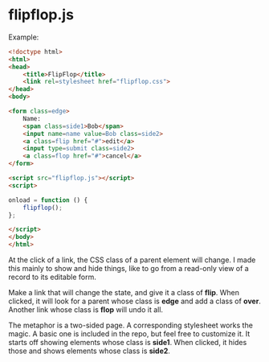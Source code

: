 # flipflop.js

Example:
```html
<!doctype html>
<html>
<head>
    <title>FlipFlop</title>
    <link rel=stylesheet href="flipflop.css">
</head>
<body>

<form class=edge>
    Name:
    <span class=side1>Bob</span>
    <input name=name value=Bob class=side2>
    <a class=flip href="#">edit</a>
    <input type=submit class=side2>
    <a class=flop href="#">cancel</a>
</form>

<script src="flipflop.js"></script>
<script>

onload = function () {
    flipflop();
};

</script>
</body>
</html>
```
At the click of a link, the CSS class of a parent element will change. I made this mainly to show and hide things, like to go from a read-only view of a record to its editable form.

Make a link that will change the state, and give it a class of **flip**. When clicked, it will look for a parent whose class is **edge** and add a class of **over**. Another link whose class is **flop** will undo it all.

The metaphor is a two-sided page. A corresponding stylesheet works the magic. A basic one is included in the repo, but feel free to customize it. It starts off showing elements whose class is **side1**. When clicked, it hides those and shows elements whose class is **side2**.
